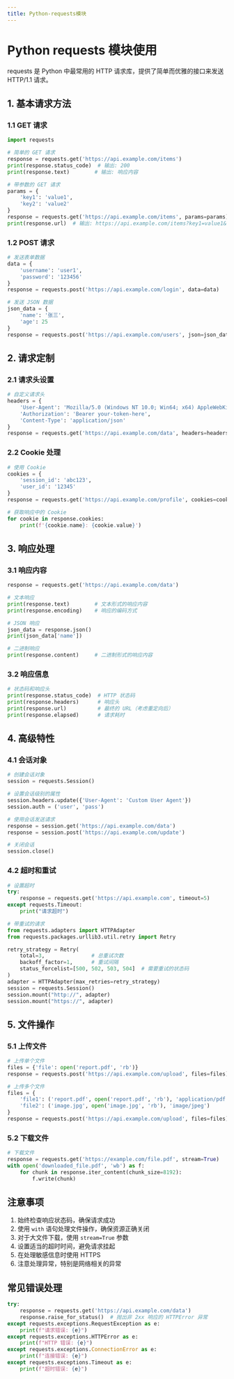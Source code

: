 ```yaml
---
title: Python-requests模块
---
```


# Python requests 模块使用

requests 是 Python 中最常用的 HTTP 请求库，提供了简单而优雅的接口来发送 HTTP/1.1 请求。

## 1. 基本请求方法

### 1.1 GET 请求

```python
import requests

# 简单的 GET 请求
response = requests.get('https://api.example.com/items')
print(response.status_code)  # 输出: 200
print(response.text)        # 输出: 响应内容

# 带参数的 GET 请求
params = {
    'key1': 'value1',
    'key2': 'value2'
}
response = requests.get('https://api.example.com/items', params=params)
print(response.url)  # 输出: https://api.example.com/items?key1=value1&key2=value2
```

### 1.2 POST 请求

```python
# 发送表单数据
data = {
    'username': 'user1',
    'password': '123456'
}
response = requests.post('https://api.example.com/login', data=data)

# 发送 JSON 数据
json_data = {
    'name': '张三',
    'age': 25
}
response = requests.post('https://api.example.com/users', json=json_data)
```

## 2. 请求定制

### 2.1 请求头设置

```python
# 自定义请求头
headers = {
    'User-Agent': 'Mozilla/5.0 (Windows NT 10.0; Win64; x64) AppleWebKit/537.36',
    'Authorization': 'Bearer your-token-here',
    'Content-Type': 'application/json'
}
response = requests.get('https://api.example.com/data', headers=headers)
```

### 2.2 Cookie 处理

```python
# 使用 Cookie
cookies = {
    'session_id': 'abc123',
    'user_id': '12345'
}
response = requests.get('https://api.example.com/profile', cookies=cookies)

# 获取响应中的 Cookie
for cookie in response.cookies:
    print(f'{cookie.name}: {cookie.value}')
```

## 3. 响应处理

### 3.1 响应内容

```python
response = requests.get('https://api.example.com/data')

# 文本响应
print(response.text)        # 文本形式的响应内容
print(response.encoding)    # 响应的编码方式

# JSON 响应
json_data = response.json()
print(json_data['name'])

# 二进制响应
print(response.content)     # 二进制形式的响应内容
```

### 3.2 响应信息

```python
# 状态码和响应头
print(response.status_code)  # HTTP 状态码
print(response.headers)      # 响应头
print(response.url)          # 最终的 URL（考虑重定向后）
print(response.elapsed)      # 请求耗时
```

## 4. 高级特性

### 4.1 会话对象

```python
# 创建会话对象
session = requests.Session()

# 设置会话级别的属性
session.headers.update({'User-Agent': 'Custom User Agent'})
session.auth = ('user', 'pass')

# 使用会话发送请求
response = session.get('https://api.example.com/data')
response = session.post('https://api.example.com/update')

# 关闭会话
session.close()
```

### 4.2 超时和重试

```python
# 设置超时
try:
    response = requests.get('https://api.example.com', timeout=5)
except requests.Timeout:
    print("请求超时")

# 带重试的请求
from requests.adapters import HTTPAdapter
from requests.packages.urllib3.util.retry import Retry

retry_strategy = Retry(
    total=3,               # 总重试次数
    backoff_factor=1,      # 重试间隔
    status_forcelist=[500, 502, 503, 504]  # 需要重试的状态码
)
adapter = HTTPAdapter(max_retries=retry_strategy)
session = requests.Session()
session.mount("http://", adapter)
session.mount("https://", adapter)
```

## 5. 文件操作

### 5.1 上传文件

```python
# 上传单个文件
files = {'file': open('report.pdf', 'rb')}
response = requests.post('https://api.example.com/upload', files=files)

# 上传多个文件
files = {
    'file1': ('report.pdf', open('report.pdf', 'rb'), 'application/pdf'),
    'file2': ('image.jpg', open('image.jpg', 'rb'), 'image/jpeg')
}
response = requests.post('https://api.example.com/upload', files=files)
```

### 5.2 下载文件

```python
# 下载文件
response = requests.get('https://example.com/file.pdf', stream=True)
with open('downloaded_file.pdf', 'wb') as f:
    for chunk in response.iter_content(chunk_size=8192):
        f.write(chunk)
```

## 注意事项

1. 始终检查响应状态码，确保请求成功
2. 使用 `with` 语句处理文件操作，确保资源正确关闭
3. 对于大文件下载，使用 `stream=True` 参数
4. 设置适当的超时时间，避免请求挂起
5. 在处理敏感信息时使用 HTTPS
6. 注意处理异常，特别是网络相关的异常

## 常见错误处理

```python
try:
    response = requests.get('https://api.example.com/data')
    response.raise_for_status()  # 抛出非 2xx 响应的 HTTPError 异常
except requests.exceptions.RequestException as e:
    print(f"请求错误: {e}")
except requests.exceptions.HTTPError as e:
    print(f"HTTP 错误: {e}")
except requests.exceptions.ConnectionError as e:
    print(f"连接错误: {e}")
except requests.exceptions.Timeout as e:
    print(f"超时错误: {e}")
``` 